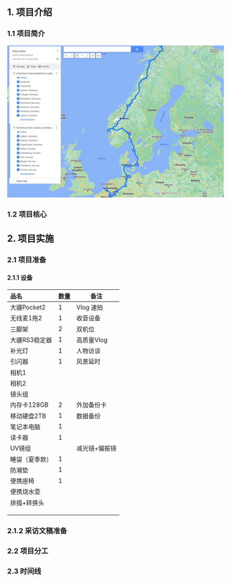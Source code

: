 ## 1. 项目介绍

### 1.1 项目简介

<img src="Figures/general_route.jpg" alt="general_route" style="zoom:80%;" />

### 1.2 项目核心



## 2. 项目实施

### 2.1 项目准备

#### 2.1.1 设备

| 品名           | 数量 | 备注          |
| :------------- | ---- | ------------- |
| 大疆Pocket2    | 1    | Vlog 速拍     |
| 无线麦1拖2     | 1    | 收音设备      |
| 三脚架         | 2    | 双机位        |
| 大疆RS3稳定器  | 1    | 高质量Vlog    |
| 补光灯         | 1    | 人物访谈      |
| 引闪器         | 1    | 风景延时      |
| 相机1          |      |               |
| 相机2          |      |               |
| 镜头组         |      |               |
| 内存卡128GB    | 2    | 外加备份卡    |
| 移动硬盘2TB    | 1    | 数据备份      |
| 笔记本电脑     | 1    |               |
| 读卡器         | 1    |               |
| UV镜组         |      | 减光镜+偏振镜 |
| 睡袋（夏季款） | 1    |               |
| 防潮垫         | 1    |               |
| 便携座椅       | 1    |               |
| 便携烧水壶     |      |               |
| 排插+转换头    |      |               |
|                |      |               |
|                |      |               |
|                |      |               |

### 2.1.2 采访文稿准备





### 2.2 项目分工

### 2.3 时间线



